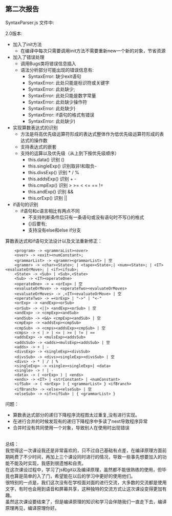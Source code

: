 第二次报告
---
SyntaxParser.js 文件中:

2.0版本:
 - 加入了init方法
    - 在编译中每次只需要调用init方法不需要重新new一个新的对象，节省资源
 - 加入了错误处理
    - 调用Bugs类将错误信息插入
    - 语法分析部分可能出现的错误信息有:
        - SyntaxError: 缺少exit语句
        - SyntaxError: 此处只能是标识符或关键字
        - SyntaxError: 此处缺少;
        - SyntaxError: 此处只能是数字常量
        - SyntaxError: 此处缺少操作符
        - SyntaxError: 此处缺少}
        - SyntaxError: if语句的格式有错误
        - SyntaxError: 此处缺少) 
 - 实现算数表达式的识别
    - 方法是将高优先级运算符形成的表达式整体作为低优先级运算符形成的表达式的操作数
    - 支持表达式的嵌套
    - 支持的运算以及优先级（从上到下按优先级顺序）
        - this.data()  识别 ()
        - this.singleExp()  识别取非!和取负-
        - this.divsExp() 识别 * / %
        - this.addsExp() 识别 + - 
        - this.cmpExp() 识别 > >= < <= == !=
        - this.andExp() 识别 &&
        - this.orExp() 识别 ||
 - if语句的识别
    - if语句和c语言相比有两点不同
        - 不支持判断条件后只有一条语句或没有语句时不写{}的格式
        - {}后要有;
        - 支持没有else和else if分支

算数表达式和if语句文法设计以及文法重新修正：

        <program> -> <grammraList><over>
        <over> -> <exit><numConstant>;
        <grammarList> -> <grammr><grammarList> | 空
        <grammr> -> <char><State>; | <tape><State>;| <num><State>; | <IT><evaluateOrMove>; | <if><ifsub>;
        <State> -> <Sub> | <Sub>,<State>
        <Sub> -> <IT><operateOne>
        <operateOne> -> = <orExp> | 空
        <evaluateOrMove> -> <operateTwo><evaluateOrMoves>
        <evaluateOrMoves> -> ,<IT><evaluateOrMove> | 空
        <operateTwo> -> =<orExp> | "->" | "<-"
        <orExp> -> <andExp><orSub>
        <orSub> -> <||> <andExp><orSub> | 空
        <andExp> -> <cmpExp><andSub>
        <andSub> -> <&&> <cmpExp><andSub> | 空
        <cmpExp> -> <addsExp><cmpSub>
        <cmpSub> -> <cmps><addsExp><cmpSub> | 空
        <cmps> -> < | > | <= | >= | != | ==
        <addsExp> -> <mulsExp><addsSub>
        <addsSub> -> <adds><mulsExp><addsSub> | 空
        <adds> -> + | -
        <divsExp> -> <singleExp><divsSub>
        <divsSub> -> <divs><singleExp><divsSub> | 空
        <divs> -> * | / | %
        <singleExp> -> <single><singleExp>| <data>
        <single> -> ! | -
        <data> -> ( <orExp> ) | <ends>
        <ends> -> <IT> | <strConstant> | <numConstant>
        <ifSub> -> ( <orExp> ) { <grammarList> } <ifBranch>
        <ifBranch> -> <else><elseSub> | 空
        <elseSub> -> <if><ifSub> | { <grammarList> }     
问题：
 - 算数表达式部分的递归下降程序流程图太过重复,没有进行实现。
 - 在进行合并的时候发现有的递归下降程序中多读了next导致程序异常
 - 合并时没有共同使用一个对象，导致别人在使用时出现错误
  
<br>总结：
<br>我觉得这一次课设我还是非常喜欢的，只不过自己基础有点差，在编译原理方面前期耗费了不少时间，再加上三个课设同时进行的情况，导致一些事先想要加入的功能不能及时实现，我感到很遗憾和自责。
<br>在这次课设过程中，学习了js和git以及编译原理，虽然都不能很熟练的使用，但毕竟也算是简单的入了门，希望能在以后的学习中更好的使用他们。
<br>很特别的一点是，我们这次没有在学校面对面的进行交流，大多数的交流都是使用文字，有时也会用到语音和屏幕共享，这种独特的交流方式让这次课设变得更加有趣。
<br>虽然这次课设要结束了，但是编译原理的知识和学习会伴随我们一直走下去，编译原理再见，编译原理你好。
